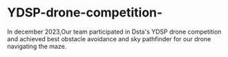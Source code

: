 # YDSP-drone-competition-
In december 2023,Our team participated in Dsta's YDSP drone competition and achieved best obstacle avoidance and sky pathfinder for our drone navigating the maze. 
